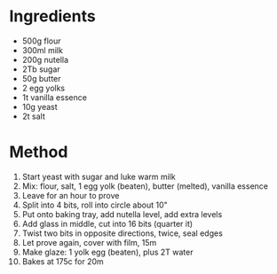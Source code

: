 # Ingredients

* 500g flour
* 300ml milk
* 200g nutella
* 2Tb sugar
* 50g butter
* 2 egg yolks
* 1t vanilla essence
* 10g yeast
* 2t salt

# Method

1. Start yeast with sugar and luke warm milk
2. Mix: flour, salt, 1 egg yolk (beaten), butter (melted), vanilla essence
3. Leave for an hour to prove
4. Split into 4 bits, roll into circle about 10"
5. Put onto baking tray, add nutella level, add extra levels
6. Add glass in middle, cut into 16 bits (quarter it)
7. Twist two bits in opposite directions, twice, seal edges
8. Let prove again, cover with film, 15m
9. Make glaze: 1 yolk egg (beaten), plus 2T water
10. Bakes at 175c for 20m
